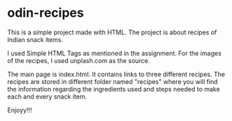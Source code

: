 # odin-recipes

This is a simple project made with HTML. The project is about recipes of Indian snack items.

I used Simple HTML Tags as mentioned in the assignment. For the images of the recipes, I used unplash.com as the source.

The main page is index.html. It contains links to three different recipes.
The recipes are stored in different folder named "recipes" where you will find the information regarding the ingredients used and steps needed to make each and every snack item.

Enjoyy!!!
